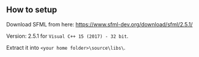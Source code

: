 ## How to setup

Download SFML from here: https://www.sfml-dev.org/download/sfml/2.5.1/

Version: 2.5.1
for `Visual C++ 15 (2017) - 32 bit`.

Extract it into `<your home folder>\source\libs\`.
